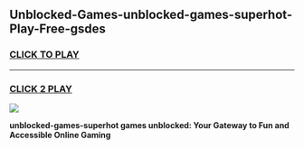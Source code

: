 
## Unblocked-Games-unblocked-games-superhot-Play-Free-gsdes
<h3>
<a href="https://premium76.site?title=unblocked-games-superhot&ref=09A">CLICK TO PLAY</a></h3>
<hr>

<h3>
<a href="https://premium76.site?title=unblocked-games-superhot&ref=09A">CLICK 2 PLAY</a>
  
</h3>

<a href="https://premium76.site?title=unblocked-games-superhot&ref=09A"><img src="https://clearcache.store/games.png"></a>


**unblocked-games-superhot games unblocked: Your Gateway to Fun and Accessible Online Gaming**
